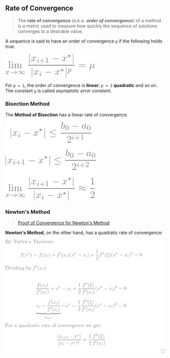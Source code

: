 ## Rate of Convergence
> The **rate of convergence** *(a.k.a. **order of convergence**)* of a method is a metric used to measure 
how quickly the sequence of solutions converges to a desirable value.  

A sequence is said to have an order of convergence `p` if the following holds true:  

![conv_order](/img/resolution/conv_order.png)  

For `p = 1`, the order of convergence is **linear**; `p = 2` **quadratic** and so on.  
The constant `μ` is called *asymptotic error constant*.  

### Bisection Method
The **Method of Bisection** has a linear rate of convergence.  

![conv_bisect](/img/resolution/conv_bisect.png)  

### Newton's Method
> [Proof of Convergence for Newton's Method](https://www.wikiwand.com/en/Newton%27s_method#/Proof_of_quadratic_convergence_for_Newton's_iterative_method)  

**Newton's Method**, on the other hand, has a quadratic rate of convergence:  


![conv_newts](/img/resolution/conv_newt.png)  
